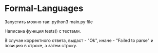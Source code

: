 # Formal-Languages

Запустить можно так: python3 main.py file

Написана функция tests() с тестами.

В случае корректного ответа, выдаст - "Оk", иначе - "Failed to parse" и позицию в строке, а затем строку.
